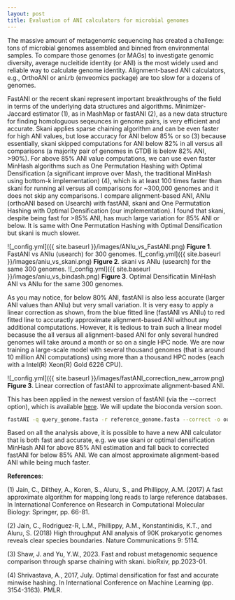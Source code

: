 ```yaml
---
layout: post
title: Evaluation of ANI calculators for microbial genomes
---
```


The massive amount of metagenomic sequencing has created a challenge: tons of microbial genomes assembled and binned from environmental samples. To compare those genomes (or MAGs) to investigate genomic diversity, average nucleitide identity (or ANI) is the most widely used and reliable way to calculate genome identity. Alignment-based ANI calculators, e.g., OrthoANI or ani.rb (enveomics package) are too slow for a dozens of genomes. 


FastANI or the recent skani  represent important breakthroughs of the field in terms of the underlying data structures and algorithms. Minimizer-Jaccard estimator (1), as in MashMap or fastANI (2), as a new data structure for finding homologuous seqeunces in genome pairs, is very efficient and accurate. Skani applies sparse chaining algorithm and can be even faster for high ANI values, but lose accuracy for ANI below 85% or so (3) because essentially, skani skipped computations for ANI below 82% in all versus all comparisons (a majority pair of genomes in GTDB is below 82% ANI, >90%). For above 85% ANI value computations, we can use even faster MinHash algorithms such as One Permutation Hashing with Optimal Densification (a significant improve over Mash, the traditional MinHash using bottom-k implementation) (4), which is at least 100 times faster than skani for running all versus all comparisons for ~300,000 genomes and it does not skip any comparisons. I compare alignment-based ANI, ANIu (orthoANI based on Usearch) with fastANI, skani and One Permutation Hashing with Optimal Densification (our implementation). I found that skani, despite being fast for >85% ANI, has much large variation for 85% ANI or below. It is same with One Permutation Hashing with Optimal Densification but skani is much slower. 

![_config.yml]({{ site.baseurl }}/images/ANIu_vs_FastANI.png)
**Figure 1**. FastANI vs ANIu (usearch) for 300 genomes.
![_config.yml]({{ site.baseurl }}/images/aniu_vs_skani.png)
**Figure 2**. skani vs ANIu (usearch) for the same 300 genomes.
![_config.yml]({{ site.baseurl }}/images/aniu_vs_bindash.png)
**Figure 3**. Optimal Densificatiin MinHash ANI vs ANIu for the same 300 genomes.

As you may notice, for below 80% ANI, fastANI is also less accurate (larger ANI values than ANIu) but very small variation. It is very easy to apply a linear correction as shown, from the blue fitted line (fastANI vs ANIu) to red fitted line to accuractly approximate alignment-based ANI without any additional computations. However, it is tedious to train such a linear model becasuse the all versus all alignment-based ANI for only several hundred genomes will take around a month or so on a single HPC node. We are now training a large-scale model with several thousand genomes (that is around 10 million ANI computations) using more than a thousand HPC nodes (each with a Intel(R) Xeon(R) Gold 6226 CPU).

![_config.yml]({{ site.baseurl }}/images/fastANI_correction_new_arrow.png)
**Figure 3**. Linear correction of fastANI to approximate alignment-based ANI.

This has been applied in the newest version of fastANI (via the --correct option), which is available [here](https://github.com/jianshu93/FastANI/releases/tag/v1.34). We will update the bioconda version soon.

```bash
fastANI -q query_genome.fasta -r reference_genome.fasta --correct -o output.txt
```

Based on all the analysis above, it is possible to have a new ANI calculator that is both fast and accurate, e.g. we use skani or optimal densification MinHash ANI for above 85% ANI estimation and fall back to corrected fastANI for below 85% ANI. We can almost approximate alignment-based ANI while being much faster.




**References**:

(1) Jain, C., Dilthey, A., Koren, S., Aluru, S., and Phillippy, A.M. (2017) A fast approximate algorithm for mapping long reads to large reference databases. In International Conference on Research in Computational Molecular Biology: Springer, pp. 66-81.

(2) Jain, C., Rodriguez-R, L.M., Phillippy, A.M., Konstantinidis, K.T., and Aluru, S. (2018) High throughput ANI analysis of 90K prokaryotic genomes reveals clear species boundaries. Nature Communications 9: 5114.

(3) Shaw, J. and Yu, Y.W., 2023. Fast and robust metagenomic sequence comparison through sparse chaining with skani. bioRxiv, pp.2023-01.

(4) Shrivastava, A., 2017, July. Optimal densification for fast and accurate minwise hashing. In International Conference on Machine Learning (pp. 3154-3163). PMLR.
